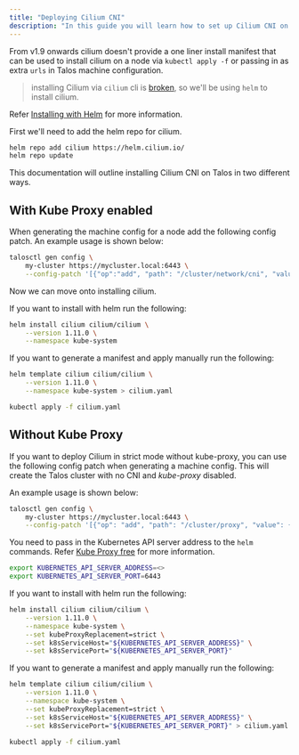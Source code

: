 ```yaml
---
title: "Deploying Cilium CNI"
description: "In this guide you will learn how to set up Cilium CNI on Talos."
---
```


From v1.9 onwards cilium doesn't provide a one liner install manifest that can be used to install cilium on a node via `kubectl apply -f` or passing in as extra `urls` in Talos machine configuration.

> installing Cilium via `cilium` cli is [broken](https://github.com/cilium/cilium-cli/issues/505), so we'll be using `helm` to install cilium.

Refer [Installing with Helm](https://docs.cilium.io/en/v1.11/gettingstarted/k8s-install-helm/) for more information.

First we'll need to add the helm repo for cilium.

```bash
helm repo add cilium https://helm.cilium.io/
helm repo update
```

This documentation will outline installing Cilium CNI on Talos in two different ways.

## With Kube Proxy enabled

When generating the machine config for a node add the following config patch.
An example usage is shown below:

```bash
talosctl gen config \
    my-cluster https://mycluster.local:6443 \
    --config-patch '[{"op":"add", "path": "/cluster/network/cni", "value": {"name": "none"}}]'
```

Now we can move onto installing cilium.

If you want to install with helm run the following:

```bash
helm install cilium cilium/cilium \
    --version 1.11.0 \
    --namespace kube-system
```

If you want to generate a manifest and apply manually run the following:

```bash
helm template cilium cilium/cilium \
    --version 1.11.0 \
    --namespace kube-system > cilium.yaml

kubectl apply -f cilium.yaml
```

## Without Kube Proxy

If you want to deploy Cilium in strict mode without kube-proxy, you can use the following config patch when generating a machine config.
This will create the Talos cluster with no CNI and *kube-proxy* disabled.

An example usage is shown below:

```bash
talosctl gen config \
    my-cluster https://mycluster.local:6443 \
    --config-patch '[{"op": "add", "path": "/cluster/proxy", "value": {"disabled": true}}, {"op":"add", "path": "/cluster/network/cni", "value": {"name": "none"}}]'
```

You need to pass in the Kubernetes API server address to the `helm` commands.
Refer [Kube Proxy free](https://docs.cilium.io/en/v1.11/gettingstarted/kubeproxy-free/#quick-start) for more information.

```bash
export KUBERNETES_API_SERVER_ADDRESS=<>
export KUBERNETES_API_SERVER_PORT=6443
```

If you want to install with helm run the following:

```bash
helm install cilium cilium/cilium \
    --version 1.11.0 \
    --namespace kube-system \
    --set kubeProxyReplacement=strict \
    --set k8sServiceHost="${KUBERNETES_API_SERVER_ADDRESS}" \
    --set k8sServicePort="${KUBERNETES_API_SERVER_PORT}"
```

If you want to generate a manifest and apply manually run the following:

```bash
helm template cilium cilium/cilium \
    --version 1.11.0 \
    --namespace kube-system \
    --set kubeProxyReplacement=strict \
    --set k8sServiceHost="${KUBERNETES_API_SERVER_ADDRESS}" \
    --set k8sServicePort="${KUBERNETES_API_SERVER_PORT}" > cilium.yaml

kubectl apply -f cilium.yaml
```
